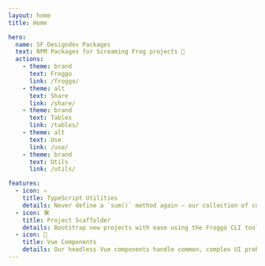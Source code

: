 ```yaml
---
layout: home
title: Home

hero:
  name: SF Designdev Packages
  text: NPM Packages for Screaming Frog projects 🐸
  actions:
    - theme: brand
      text: Froggo
      link: /froggo/
    - theme: alt
      text: Share
      link: /share/
    - theme: brand
      text: Tables
      link: /tables/
    - theme: alt
      text: Use
      link: /use/
    - theme: brand
      text: Utils
      link: /utils/

features:
  - icon: ✍️
    title: TypeScript Utilities
    details: Never define a `sum()` method again — our collection of common utility methods has you covered!
  - icon: 🛠️
    title: Project Scaffolder
    details: Bootstrap new projects with ease using the Froggo CLI tool!
  - icon: 🖖
    title: Vue Components
    details: Our headless Vue components handle common, complex UI problems for you — just add styles!
---
```

